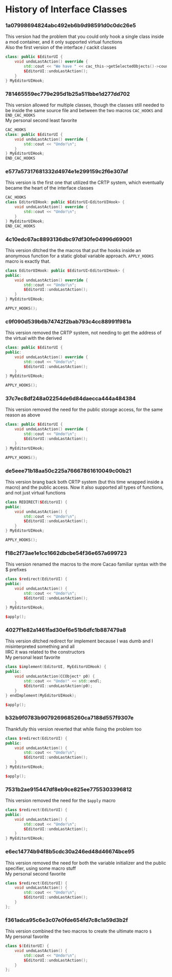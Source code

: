 # History of Interface Classes

### 1a07998694824abc492eb6b9d98591d0c0dc26e5
This version had the problem that you could only hook a single class inside a mod container, and it only supported virtual functions  
Also the first version of the interface / cackit classes
```cpp
class: public $EditorUI {
	void undoLastAction() override {
		std::cout << "We have " << cac_this->getSelectedObjects()->count() << " objects elected\n";
		$EditorUI::undoLastAction();
	}
} MyEditorUIHook;
```

### 781465559ec779e295d1b25a511bbe1d277dd702
This version allowed for multiple classes, though the classes still needed to be inside the same source file and between the two macros `CAC_HOOKS` and `END_CAC_HOOKS`  
My personal second least favorite
```cpp
CAC_HOOKS
class: public $EditorUI {
	void undoLastAction() override {
		std::cout << "Undo!\n";
	}
} MyEditorUIHook;
END_CAC_HOOKS
```

### e577a57317681332d4974e1e299159c2f6e307af
This version is the first one that utilized the CRTP system, which eventually became the heart of the interface classes
```cpp
CAC_HOOKS
class EditorUIHook: public $EditorUI<EditorUIHook> {
	void undoLastAction() override {
		std::cout << "Undo!\n";
	}
} MyEditorUIHook;
END_CAC_HOOKS
```

### 4c10edc67ac8893136dbc97df30fe04996d69001
This version ditched the the macros that put the hooks inside an anonymous function for a static global variable approach. `APPLY_HOOKS` macro is exactly that.
```cpp
class EditorUIHook: public $EditorUI<EditorUIHook> {
public:
	void undoLastAction() override {
		std::cout << "Undo!\n";
		$EditorUI::undoLastAction();
	}
} MyEditorUIHook;

APPLY_HOOKS();
```

### c9f090d539b6b74742f2bab793c4cc88991f981a
This version removed the CRTP system, not needing to get the address of the virtual with the derived
```cpp
class: public $EditorUI {
public:
	void undoLastAction() override {
		std::cout << "Undo!\n";
		$EditorUI::undoLastAction();
	}
} MyEditorUIHook;

APPLY_HOOKS();
```

### 37c7ec8df248a02254de6d84daecca444a484384
This version removed the need for the public storage access, for the same reason as above
```cpp
class: public $EditorUI {
	void undoLastAction() override {
		std::cout << "Undo!\n";
		$EditorUI::undoLastAction();
	}
} MyEditorUIHook;

APPLY_HOOKS();
```

### de5eee71b18aa50c225a76667861610049c00b21
This version brang back both CRTP system (but this time wrapped inside a macro) and the public access. Now it also supported all types of functions, and not just virtual functions
```cpp
class REDIRECT($EditorUI) {
public:
	void undoLastAction() {
		std::cout << "Undo!\n";
		$EditorUI::undoLastAction();
	}
} MyEditorUIHook;

APPLY_HOOKS();
```

### f18c2f73ae1e1cc1662dbcbe54f36e657a699723
This version renamed the macros to the more Cacao familiar syntax with the $ prefixes
```cpp
class $redirect(EditorUI) {
public:
	void undoLastAction() {
		std::cout << "Undo!\n";
		$EditorUI::undoLastAction();
	}
} MyEditorUIHook;

$apply();
```

### 4027f1e82a1461fad30ef6e51b6dfc1b887479a8
This version ditched redirect for implement because I was dumb and I misinterpreted something and all  
IIRC it was related to the constructors  
My personal least favorite
```cpp
class $implement(EditorUI, MyEditorUIHook) {
public:
    void undoLastAction(CCObject* p0) {
        std::cout << "Undo!" << std::endl;
        $EditorUI::undoLastAction(p0);
    }
} endImplement(MyEditorUIHook);

$apply();
```

### b32b9f0783b9079269685260ca7188d557f9307e
Thankfully this version reverted that while fixing the problem too
```cpp
class $redirect(EditorUI) {
public:
	void undoLastAction() {
		std::cout << "Undo!\n";
		$EditorUI::undoLastAction();
	}
} MyEditorUIHook;

$apply();
```

### 7531b2ae915447df8eb9ce825ee7755303396812
This version removed the need for the `$apply` macro
```cpp
class $redirect(EditorUI) {
public:
	void undoLastAction() {
		std::cout << "Undo!\n";
		$EditorUI::undoLastAction();
	}
} MyEditorUIHook;
```

### e6ec14774b94f8b5cdc30a246ed48d46674bce95
This version removed the need for both the variable initializer and the public specifier, using some macro stuff  
My personal second favorite
```cpp
class $redirect(EditorUI) {
	void undoLastAction() {
		std::cout << "Undo!\n";
		$EditorUI::undoLastAction();
	}
};
```

### f361adca95c6e3c07e0fde654fd7c8c1a59d3b2f
This version combined the two macros to create the ultimate macro `$`  
My personal favorite
```cpp
class $(EditorUI) {
	void undoLastAction() {
		std::cout << "Undo!\n";
		$EditorUI::undoLastAction();
	}
};
```

